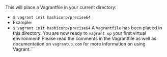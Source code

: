 This will place a Vagrantfile in your current directory:
* ```$ vagrant init hashicorp/precise64```
* Example:
* ```$ vagrant init hashicorp/precise64```
A `Vagrantfile` has been placed in this directory. You are now
ready to `vagrant up` your first virtual environment! Please read
the comments in the Vagrantfile as well as documentation on
`vagrantup.com` for more information on using Vagrant.```
